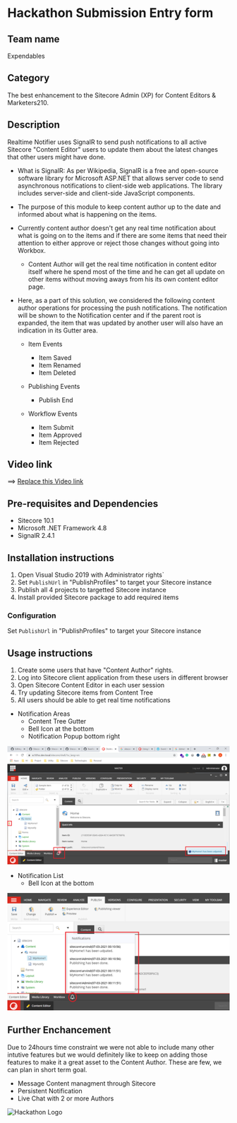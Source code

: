# Hackathon Submission Entry form

## Team name
Expendables

## Category
The best enhancement to the Sitecore Admin (XP) for Content Editors & Marketers210.

## Description
Realtime Notifier uses SignalR to send push notifications to all active Sitecore "Content Editor" users to update them about the latest changes that other users might have done.  

  - What is SignalR: As per Wikipedia, SignalR is a free and open-source software library for Microsoft ASP.NET that allows server code to send asynchronous notifications to client-side web applications. The library includes server-side and client-side JavaScript components.
  - The purpose of this module to keep content author up to the date and informed about what is happening on the items.
  - Currently content author doesn't get any real time notification about what is going on to the items and if there are some items that need their attention to either approve or reject those changes without going into Workbox.
    - Content Author will get the real time notification in content editor itself where he spend most of the time and he can get all update on other items without moving aways from his its own content editor page. 

  - Here, as a part of this solution, we considered the following content author operations for processing the push notifications. The notification will be shown to the Notification center and if the parent root is expanded, the item that was updated by another user will also have an indication in its Gutter area.
    - Item Events 
		- Item Saved
		- Item Renamed
		- Item Deleted

    - Publishing Events
		- Publish End

    - Workflow Events
		- Item Submit
		- Item Approved
		- Item Rejected

## Video link

⟹ [Replace this Video link](#video-link)



## Pre-requisites and Dependencies

- Sitecore 10.1
- Microsoft .NET Framework 4.8
- SignalR 2.4.1



## Installation instructions

1. Open Visual Studio 2019 with Administrator rights`
2. Set `PublishUrl` in "PublishProfiles" to target your Sitecore instance
3. Publish all 4 projects to targetted Sitecore instance
4. Install provided Sitecore package to add required items


### Configuration
Set `PublishUrl` in "PublishProfiles" to target your Sitecore instance


## Usage instructions
1. Create some users that have "Content Author" rights. 
2. Log into Sitecore client application from these users in different browser 
3. Open Sitecore Content Editor in each user session
4. Try updating Sitecore items from Content Tree
5. All users should be able to get real time notifications

- Notification Areas
	- Content Tree Gutter
	- Bell Icon at the bottom
	- Notification Popup bottom right

![Realtime Notification](docs/images/gutter-notification.png?raw=true "Realtime Notification")

- Notification List
	- Bell Icon at the bottom

![Realtime Notification](docs/images/bell-notifications.png?raw=true "Realtime Notification")

## Further Enchancement
Due to 24hours time constraint we were not able to include many other intutive features but we would definitely like to keep on adding those features to make it a great asset to the Content Author. These are few, we can plan in short term goal.

- Message Content managment through Sitecore
- Persistent Notification
- Live Chat with 2 or more Authors

![Hackathon Logo](docs/images/hackathon.png?raw=true "Hackathon Logo")

